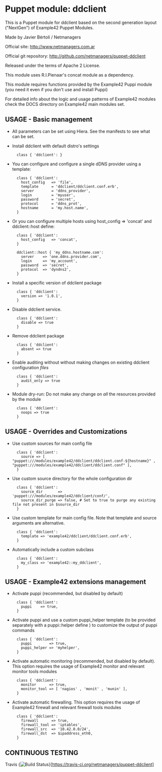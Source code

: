 # Puppet module: ddclient

This is a Puppet module for ddclient based on the second generation layout ("NextGen") of Example42 Puppet Modules.

Made by Javier Bértoli / Netmanagers

Official site: http://www.netmanagers.com.ar

Official git repository: http://github.com/netmanagers/puppet-ddclient

Released under the terms of Apache 2 License.

This module uses R.I.Pienaar's concat module as a dependency.

This module requires functions provided by the Example42 Puppi module (you need it even if you don't use and install Puppi)

For detailed info about the logic and usage patterns of Example42 modules check the DOCS directory on Example42 main modules set.

## USAGE - Basic management

* All parameters can be set using Hiera. See the manifests to see what can be set.

* Install ddclient with default distro's settings

        class { 'ddclient': }

* You can configure and configure a single dDNS provider using a template:

        class { 'ddclient': 
          host_config   => 'file',
          template      = 'ddclient/ddclient.conf.erb',
          server        = 'ddns_provider',
          login         = 'myuser',
          password      = 'secret',
          protocol      = 'ddns_prot',
          hostname      = 'my.host.name',
        }

* Or you can configure multiple hosts using host\_config => 'concat' and ddclient::host define:

        class { 'ddclient': 
          host_config   => 'concat',
        }

        ddclient::host { 'my_ddns.hostname.com':
          server    => 'one.ddns.provider.com',
          login     => 'my_account',
          password  => 'secret',
          protocol  => 'dyndns2',
        }

* Install a specific version of ddclient package

        class { 'ddclient':
          version => '1.0.1',
        }

* Disable ddclient service.

        class { 'ddclient':
          disable => true
        }

* Remove ddclient package

        class { 'ddclient':
          absent => true
        }

* Enable auditing without without making changes on existing ddclient configuration *files*

        class { 'ddclient':
          audit_only => true
        }

* Module dry-run: Do not make any change on *all* the resources provided by the module

        class { 'ddclient':
          noops => true
        }


## USAGE - Overrides and Customizations
* Use custom sources for main config file 

        class { 'ddclient':
          source => [ "puppet:///modules/example42/ddclient/ddclient.conf-${hostname}" , "puppet:///modules/example42/ddclient/ddclient.conf" ], 
        }


* Use custom source directory for the whole configuration dir

        class { 'ddclient':
          source_dir       => 'puppet:///modules/example42/ddclient/conf/',
          source_dir_purge => false, # Set to true to purge any existing file not present in $source_dir
        }

* Use custom template for main config file. Note that template and source arguments are alternative. 

        class { 'ddclient':
          template => 'example42/ddclient/ddclient.conf.erb',
        }

* Automatically include a custom subclass

        class { 'ddclient':
          my_class => 'example42::my_ddclient',
        }


## USAGE - Example42 extensions management 
* Activate puppi (recommended, but disabled by default)

        class { 'ddclient':
          puppi    => true,
        }

* Activate puppi and use a custom puppi_helper template (to be provided separately with a puppi::helper define ) to customize the output of puppi commands 

        class { 'ddclient':
          puppi        => true,
          puppi_helper => 'myhelper', 
        }

* Activate automatic monitoring (recommended, but disabled by default). This option requires the usage of Example42 monitor and relevant monitor tools modules

        class { 'ddclient':
          monitor      => true,
          monitor_tool => [ 'nagios' , 'monit' , 'munin' ],
        }

* Activate automatic firewalling. This option requires the usage of Example42 firewall and relevant firewall tools modules

        class { 'ddclient':       
          firewall      => true,
          firewall_tool => 'iptables',
          firewall_src  => '10.42.0.0/24',
          firewall_dst  => $ipaddress_eth0,
        }


## CONTINUOUS TESTING

Travis {<img src="https://travis-ci.org/netmanagers/puppet-ddclient.png?branch=master" alt="Build Status" />}[https://travis-ci.org/netmanagers/puppet-ddclient]
